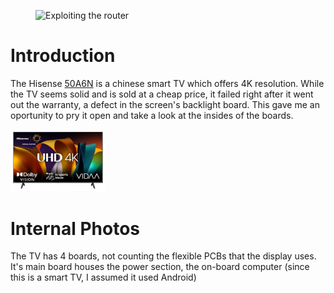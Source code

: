 
<link  rel="shortcut icon"  type="image/x-icon"  href="icon.ico">
<figure>  <img
src="./images/banner.jpeg"
alt="Exploiting the router"
>  </figure>

  
# Introduction

The Hisense [50A6N](https://qrcode.hisense.com/appliance/0000000000200138520000000000000000000?lang=en) is a chinese smart TV which offers 4K resolution. While the TV seems solid and is sold at a cheap price, it failed right after it went out the warranty, a defect in the screen's backlight board. This gave me an oportunity to pry it open and take a look at the insides of the boards.
  
<img  src="./images/hisense_tv.png"  width="30%">


# Internal Photos

The TV has 4 boards, not counting the flexible PCBs that the display uses. It's main board houses the power section, the on-board computer (since this is a smart TV, I assumed it used Android)
